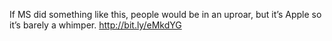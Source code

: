 <!--
id: 3879100039
link: http://kevinisom.info/post/3879100039/if-ms-did-something-like-this-people-would-be-in
slug: if-ms-did-something-like-this-people-would-be-in
date: Wed Mar 16 2011 10:03:53 GMT+1300 (NZDT)
raw: {"blog_name":"kevinisom","id":3879100039,"post_url":"http://kevinisom.info/post/3879100039/if-ms-did-something-like-this-people-would-be-in","slug":"if-ms-did-something-like-this-people-would-be-in","type":"text","date":"2011-03-15 21:03:53 GMT","timestamp":1300223033,"state":"published","format":"html","reblog_key":"bxLoTq22","tags":[],"short_url":"http://tmblr.co/Zw68Yy3dDbw7","highlighted":[],"feed_item":"http://twitter.com/kev_nz/statuses/47696028236922880","from_feed_id":"650289","note_count":0,"title":null,"body":"<p>If MS did something like this, people would be in an uproar, but it&#8217;s Apple so it&#8217;s barely a whimper. <a href=\"http://bit.ly/eMkdYG\" target=\"_blank\">http://bit.ly/eMkdYG</a></p>"}
publish: 2011-03-016
tags: 
title: null
-->


If MS did something like this, people would be in an uproar, but it’s
Apple so it’s barely a whimper. <http://bit.ly/eMkdYG>


